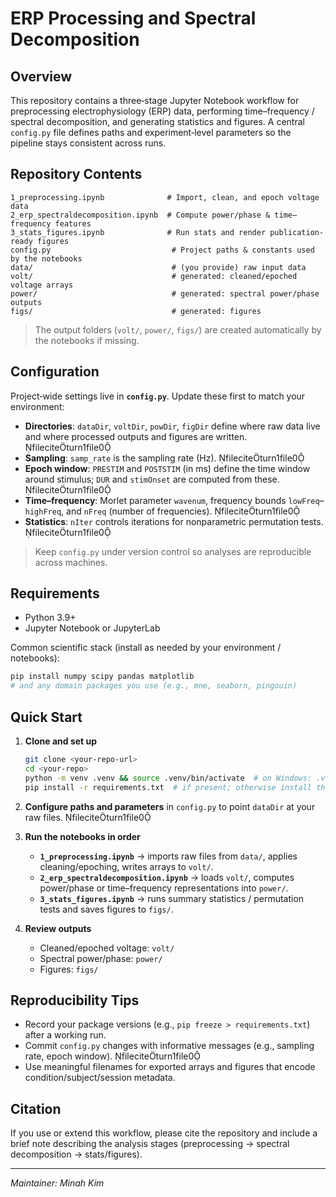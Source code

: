 # ERP Processing and Spectral Decomposition

## Overview
This repository contains a three‑stage Jupyter Notebook workflow for preprocessing electrophysiology (ERP) data, performing time–frequency / spectral decomposition, and generating statistics and figures. A central `config.py` file defines paths and experiment‑level parameters so the pipeline stays consistent across runs. 

## Repository Contents
```
1_preprocessing.ipynb              # Import, clean, and epoch voltage data
2_erp_spectraldecomposition.ipynb  # Compute power/phase & time–frequency features
3_stats_figures.ipynb              # Run stats and render publication-ready figures
config.py                           # Project paths & constants used by the notebooks
data/                               # (you provide) raw input data
volt/                               # generated: cleaned/epoched voltage arrays
power/                              # generated: spectral power/phase outputs
figs/                               # generated: figures
```
> The output folders (`volt/`, `power/`, `figs/`) are created automatically by the notebooks if missing.

## Configuration
Project‑wide settings live in **`config.py`**. Update these first to match your environment:
- **Directories**: `dataDir`, `voltDir`, `powDir`, `figDir` define where raw data live and where processed outputs and figures are written. fileciteturn1file0  
- **Sampling**: `samp_rate` is the sampling rate (Hz). fileciteturn1file0  
- **Epoch window**: `PRESTIM` and `POSTSTIM` (in ms) define the time window around stimulus; `DUR` and `stimOnset` are computed from these. fileciteturn1file0  
- **Time–frequency**: Morlet parameter `wavenum`, frequency bounds `lowFreq`–`highFreq`, and `nFreq` (number of frequencies). fileciteturn1file0  
- **Statistics**: `nIter` controls iterations for nonparametric permutation tests. fileciteturn1file0

> Keep `config.py` under version control so analyses are reproducible across machines.

## Requirements
- Python 3.9+
- Jupyter Notebook or JupyterLab

Common scientific stack (install as needed by your environment / notebooks):
```bash
pip install numpy scipy pandas matplotlib
# and any domain packages you use (e.g., mne, seaborn, pingouin)
```

## Quick Start
1. **Clone and set up**
   ```bash
   git clone <your-repo-url>
   cd <your-repo>
   python -m venv .venv && source .venv/bin/activate  # on Windows: .venv\Scripts\activate
   pip install -r requirements.txt  # if present; otherwise install the libs above
   ```

2. **Configure paths and parameters** in `config.py` to point `dataDir` at your raw files. fileciteturn1file0

3. **Run the notebooks in order**
   - **`1_preprocessing.ipynb`** → imports raw files from `data/`, applies cleaning/epoching, writes arrays to `volt/`.
   - **`2_erp_spectraldecomposition.ipynb`** → loads `volt/`, computes power/phase or time–frequency representations into `power/`.
   - **`3_stats_figures.ipynb`** → runs summary statistics / permutation tests and saves figures to `figs/`.

4. **Review outputs**
   - Cleaned/epoched voltage: `volt/`
   - Spectral power/phase: `power/`
   - Figures: `figs/`

## Reproducibility Tips
- Record your package versions (e.g., `pip freeze > requirements.txt`) after a working run.
- Commit `config.py` changes with informative messages (e.g., sampling rate, epoch window). fileciteturn1file0
- Use meaningful filenames for exported arrays and figures that encode condition/subject/session metadata.

## Citation
If you use or extend this workflow, please cite the repository and include a brief note describing the analysis stages (preprocessing → spectral decomposition → stats/figures).

---

*Maintainer: Minah Kim*


